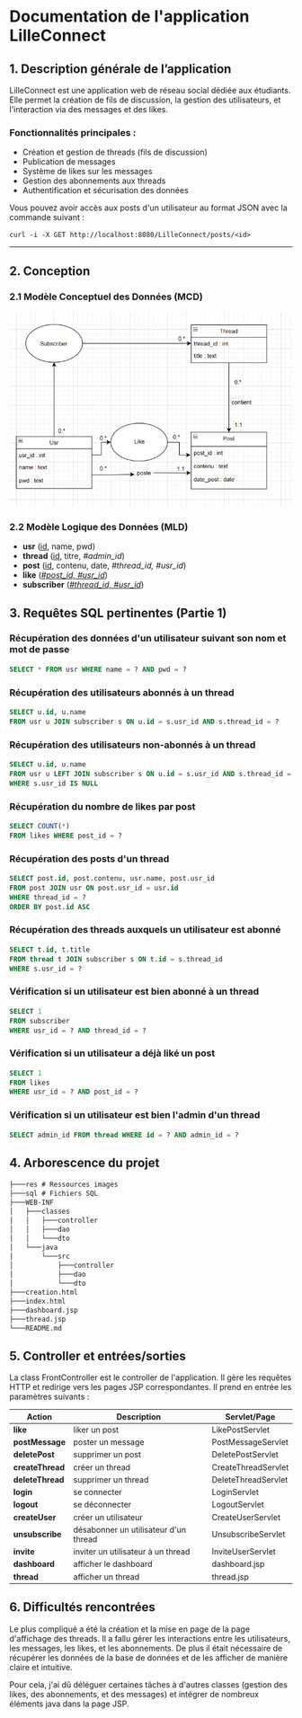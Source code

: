 # Documentation de l'application **LilleConnect**

## 1. Description générale de l’application
LilleConnect est une application web de réseau social dédiée aux étudiants. Elle permet la création de fils de discussion, la gestion des utilisateurs, et l'interaction via des messages et des likes.

### Fonctionnalités principales :
- Création et gestion de threads (fils de discussion)
- Publication de messages
- Système de likes sur les messages
- Gestion des abonnements aux threads
- Authentification et sécurisation des données

Vous pouvez avoir accès aux posts d'un utilisateur au format JSON avec la commande suivant :
```
curl -i -X GET http://localhost:8080/LilleConnect/posts/<id>
```

---

##  2. Conception
### 2.1 Modèle Conceptuel des Données (MCD)

<img src="res/MCD_LilleConnect.png" alt="Description of the image">

### 2.2 Modèle Logique des Données (MLD)

- **usr** (<u>id</u>, name, pwd)
- **thread** (<u>id</u>, titre, _#admin_id_)
- **post** (<u>id</u>, contenu, date, _#thread_id, #usr_id_)
- **like** (<u>_#post_id, #usr_id_</u>)
- **subscriber** (<u>_#thread_id, #usr_id_</u>)

## 3. Requêtes SQL pertinentes (Partie 1)

### Récupération des données d'un utilisateur suivant son nom et mot de passe
```sql
SELECT * FROM usr WHERE name = ? AND pwd = ?
```

### Récupération des utilisateurs abonnés à un thread
```sql
SELECT u.id, u.name 
FROM usr u JOIN subscriber s ON u.id = s.usr_id AND s.thread_id = ?
```

### Récupération des utilisateurs non-abonnés à un thread
```sql
SELECT u.id, u.name 
FROM usr u LEFT JOIN subscriber s ON u.id = s.usr_id AND s.thread_id = ? 
WHERE s.usr_id IS NULL
```

### Récupération du nombre de likes par post
```sql
SELECT COUNT(*)
FROM likes WHERE post_id = ?
```

### Récupération des posts d'un thread
```sql
SELECT post.id, post.contenu, usr.name, post.usr_id 
FROM post JOIN usr ON post.usr_id = usr.id 
WHERE thread_id = ? 
ORDER BY post.id ASC
```

### Récupération des threads auxquels un utilisateur est abonné
```sql
SELECT t.id, t.title 
FROM thread t JOIN subscriber s ON t.id = s.thread_id
WHERE s.usr_id = ?
```

### Vérification si un utilisateur est bien abonné à un thread
```sql
SELECT 1 
FROM subscriber 
WHERE usr_id = ? AND thread_id = ?
```

### Vérification si un utilisateur a déjà liké un post
```sql
SELECT 1 
FROM likes 
WHERE usr_id = ? AND post_id = ?
```

### Vérification si un utilisateur est bien l'admin d'un thread
```sql
SELECT admin_id FROM thread WHERE id = ? AND admin_id = ?
```

## 4. Arborescence du projet
```
├───res # Ressources images
├───sql # Fichiers SQL
├───WEB-INF
│   ├───classes
│   │   ├───controller
│   │   ├───dao
│   │   └───dto
│   └───java
│       └───src
│           ├───controller
│           ├───dao
│           └───dto
├───creation.html
├───index.html
├───dashboard.jsp
├───thread.jsp
└───README.md
```

## 5. Controller et entrées/sorties

La class FrontController est le controller de l'application. Il gère les requêtes HTTP et redirige vers les pages JSP correspondantes.
Il prend en entrée les paramètres suivants :

| Action           | Description                           | Servlet/Page        |
|------------------|---------------------------------------|---------------------|
| **like**         | liker un post                         | LikePostServlet     |
| **postMessage**  | poster un message                     | PostMessageServlet  |
| **deletePost**   | supprimer un post                     | DeletePostServlet   |
| **createThread** | créer un thread                       | CreateThreadServlet |
| **deleteThread** | supprimer un thread                   | DeleteThreadServlet |
| **login**        | se connecter                          | LoginServlet        |
| **logout**       | se déconnecter                        | LogoutServlet       |
| **createUser**   | créer un utilisateur                  | CreateUserServlet   |
| **unsubscribe**  | désabonner un utilisateur d'un thread | UnsubscribeServlet  |
| **invite**       | inviter un utilisateur à un thread    | InviteUserServlet   |
| **dashboard**    | afficher le dashboard                 | dashboard.jsp       |
| **thread**       | afficher un thread                    | thread.jsp          |

## 6. Difficultés rencontrées

Le plus compliqué a été la création et la mise en page de la page d'affichage des threads. 
Il a fallu gérer les interactions entre les utilisateurs, les messages, les likes, et les abonnements. 
De plus il était nécessaire de récupérer les données de la base de données et de les afficher de manière claire et intuitive.

Pour cela, j'ai dû déléguer certaines tâches à d'autres classes (gestion des likes, des abonnements, et des messages)
et intégrer de nombreux éléments java dans la page JSP.